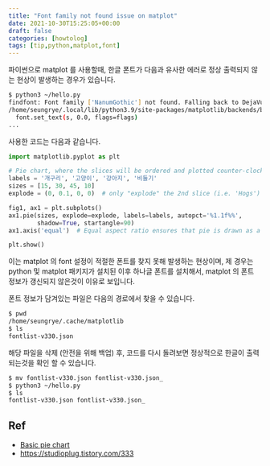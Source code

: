```yaml
---
title: "Font family not found issue on matplot"
date: 2021-10-30T15:25:05+00:00
draft: false
categories: [howtolog]
tags: [tip,python,matplot,font]
---
```


파이썬으로 matplot 를 사용할때, 한글 폰트가 다음과 유사한 에러로 정상 출력되지 않는 현상이 발생하는 경우가 있습니다.

```sh
$ python3 ~/hello.py 
findfont: Font family ['NanumGothic'] not found. Falling back to DejaVu Sans.
/home/seungrye/.local/lib/python3.9/site-packages/matplotlib/backends/backend_agg.py:240: RuntimeWarning: Glyph 49340 missing from current font.
  font.set_text(s, 0.0, flags=flags)
...
```

사용한 코드는 다음과 같습니다.
```python
import matplotlib.pyplot as plt

# Pie chart, where the slices will be ordered and plotted counter-clockwise:
labels = '개구리', '고양이', '강아지', '비둘기'
sizes = [15, 30, 45, 10]
explode = (0, 0.1, 0, 0)  # only "explode" the 2nd slice (i.e. 'Hogs')

fig1, ax1 = plt.subplots()
ax1.pie(sizes, explode=explode, labels=labels, autopct='%1.1f%%',
        shadow=True, startangle=90)
ax1.axis('equal')  # Equal aspect ratio ensures that pie is drawn as a circle.

plt.show()
```

이는 matplot 의 font 설정이 적절한 폰트를 찾지 못해 발생하는 현상이며, 제 경우는 python 및 matplot 패키지가 설치된 이후 하나글 폰트를 설치해서, matplot 의 폰트 정보가 갱신되지 않은것이 이유로 보입니다.

폰트 정보가 담겨있는 파일은 다음의 경로에서 찾을 수 있습니다.
```sh
$ pwd
/home/seungrye/.cache/matplotlib
$ ls
fontlist-v330.json
```

해당 파일을 삭제 (안전을 위해 백업) 후, 코드를 다시 돌려보면 정상적으로 한글이 출력되는것을 확인 할 수 있습니다.
```sh
$ mv fontlist-v330.json fontlist-v330.json_
$ python3 ~/hello.py
$ ls
fontlist-v330.json fontlist-v330.json_
```

## Ref
* [Basic pie chart](https://matplotlib.org/stable/gallery/pie_and_polar_charts/pie_features.html)
* https://studioplug.tistory.com/333